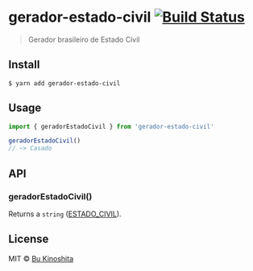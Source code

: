 # gerador-estado-civil [![Build Status](https://travis-ci.org/bukinoshita/gerador-estado-civil.svg?branch=master)](https://travis-ci.org/bukinoshita/gerador-estado-civil)

> Gerador brasileiro de Estado Civil

## Install

```
$ yarn add gerador-estado-civil
```

## Usage

```ts
import { geradorEstadoCivil } from 'gerador-estado-civil'

geradorEstadoCivil()
// ~> Casado
```

## API

### geradorEstadoCivil()

Returns a `string` ([ESTADO_CIVIL](source/types/estado-civil.enum.ts)).

## License

MIT © [Bu Kinoshita](https://bukinoshita.io)
